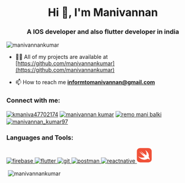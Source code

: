<h1 align="center">Hi 👋, I'm Manivannan</h1>
<h3 align="center">A IOS developer and also flutter developer in india</h3>

<p align="left"> <img src="https://komarev.com/ghpvc/?username=manivannankumar&label=Profile%20views&color=0e75b6&style=flat" alt="manivannankumar" /> </p>

- 👨‍💻 All of my projects are available at [https://github.com/manivannankumar](https://github.com/manivannankumar)

- 📫 How to reach me **informtomanivannan@gmail.com**

<h3 align="left">Connect with me:</h3>
<p align="left">
<a href="https://twitter.com/kmaniva47702174" target="blank"><img align="center" src="https://raw.githubusercontent.com/rahuldkjain/github-profile-readme-generator/master/src/images/icons/Social/twitter.svg" alt="kmaniva47702174" height="30" width="40" /></a>
<a href="https://stackoverflow.com/users/manivannan kumar" target="blank"><img align="center" src="https://raw.githubusercontent.com/rahuldkjain/github-profile-readme-generator/master/src/images/icons/Social/stack-overflow.svg" alt="manivannan kumar" height="30" width="40" /></a>
<a href="https://fb.com/remo mani balki" target="blank"><img align="center" src="https://raw.githubusercontent.com/rahuldkjain/github-profile-readme-generator/master/src/images/icons/Social/facebook.svg" alt="remo mani balki" height="30" width="40" /></a>
<a href="https://instagram.com/manivannan_kumar97" target="blank"><img align="center" src="https://raw.githubusercontent.com/rahuldkjain/github-profile-readme-generator/master/src/images/icons/Social/instagram.svg" alt="manivannan_kumar97" height="30" width="40" /></a>
</p>

<h3 align="left">Languages and Tools:</h3>
<p align="left"> <a href="https://firebase.google.com/" target="_blank" rel="noreferrer"> <img src="https://www.vectorlogo.zone/logos/firebase/firebase-icon.svg" alt="firebase" width="40" height="40"/> </a> <a href="https://flutter.dev" target="_blank" rel="noreferrer"> <img src="https://www.vectorlogo.zone/logos/flutterio/flutterio-icon.svg" alt="flutter" width="40" height="40"/> </a> <a href="https://git-scm.com/" target="_blank" rel="noreferrer"> <img src="https://www.vectorlogo.zone/logos/git-scm/git-scm-icon.svg" alt="git" width="40" height="40"/> </a> <a href="https://postman.com" target="_blank" rel="noreferrer"> <img src="https://www.vectorlogo.zone/logos/getpostman/getpostman-icon.svg" alt="postman" width="40" height="40"/> </a> <a href="https://reactnative.dev/" target="_blank" rel="noreferrer"> <img src="https://reactnative.dev/img/header_logo.svg" alt="reactnative" width="40" height="40"/> </a> <a href="https://developer.apple.com/swift/" target="_blank" rel="noreferrer"> <img src="https://raw.githubusercontent.com/devicons/devicon/master/icons/swift/swift-original.svg" alt="swift" width="40" height="40"/> </a> </p>

<p>&nbsp;<img align="center" src="https://github-readme-stats.vercel.app/api?username=manivannankumar&show_icons=true&locale=en" alt="manivannankumar" /></p>

